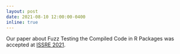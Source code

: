 ```yaml
---
layout: post
date: 2021-08-10 12:00:00-0400
inline: true
---
```


Our paper about Fuzz Testing the Compiled Code in R Packages was
accepted at [ISSRE 2021](http://2021.issre.net/).
